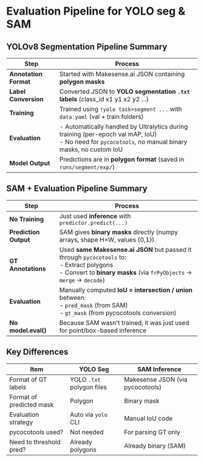# Evaluation Pipeline for YOLO seg & SAM

## YOLOv8 Segmentation Pipeline Summary

| Step                  | Process                                                                                                                                     |
| --------------------- | ------------------------------------------------------------------------------------------------------------------------------------------- |
| **Annotation Format** | Started with Makesense.ai JSON containing **polygon masks**                         |
| **Label Conversion**  | Converted JSON to **YOLO segmentation `.txt` labels** (class\_id x1 y1 x2 y2 ...)   |
| **Training**          | Trained using `!yolo task=segment ...` with `data.yaml` (val + train folders)       |
| **Evaluation**        | - Automatically handled by Ultralytics during training (per-epoch val mAP, IoU) <br> - No need for `pycocotools`, no manual binary masks, no custom IoU |
| **Model Output**      | Predictions are in **polygon format** (saved in `runs/segment/exp/`)                |

## SAM + Evaluation Pipeline Summary

| Step                  | Process                 |
| --------------------- | -------------------------------------------------------------------------------------------------------------------------------- |
| **No Training**       | Just used **inference** with `predictor.predict(...)`                           |
| **Prediction Output** | SAM gives **binary masks** directly (numpy arrays, shape H×W, values {0,1})     |
| **GT Annotations**    | Used **same Makesense.ai JSON** but passed it through `pycocotools` to: <br> - Extract polygons <br> - Convert to **binary masks** (via `frPyObjects` → `merge` → `decode`) |
| **Evaluation**        | Manually computed **IoU = intersection / union** between: <br> - `pred_mask` (from SAM) <br> - `gt_mask` (from pycocotools conversion)       |
| **No model.eval()**   | Because SAM wasn't trained, it was just used for point/box-based inference                                                            |

## Key Differences

| Item                     | YOLO Seg                  | SAM Inference                    |
| ------------------------ | ------------------------- | -------------------------------- |
| Format of GT labels      | YOLO `.txt` polygon files | Makesense JSON (via pycocotools) |
| Format of predicted mask | Polygon                   | Binary mask                      |
| Evaluation strategy      | Auto via `yolo` CLI       | Manual IoU code                  |
| pycocotools used?        | Not needed                | For parsing GT only            |
| Need to threshold pred?  | Already polygons          |  Already binary (SAM)           |

